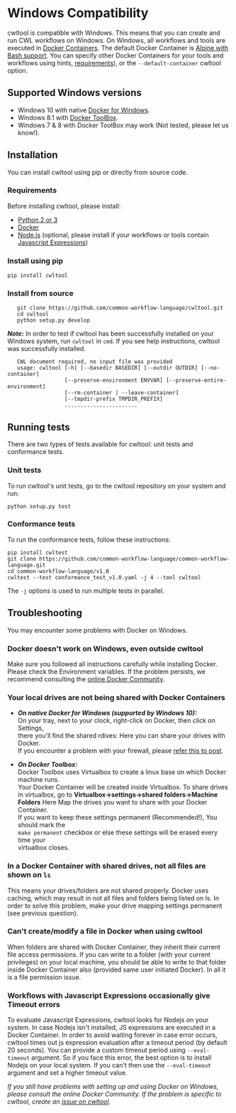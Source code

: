 # Windows Compatibility
cwltool is compatible with Windows. This means that you can create and run CWL
workflows on Windows. On Windows, all workflows and tools are executed in
[Docker Containers](https://docs.docker.com/docker-for-windows/). The default
Docker Container is
[Alpine with Bash support](https://github.com/frol/docker-alpine-bash). You can
specify other Docker Containers for your tools and workflows using hints,
[requirements](http://www.commonwl.org/v1.0/CommandLineTool.html#DockerRequirement)),
or the `--default-container` cwltool option.

## Supported Windows versions

* Windows 10 with native [Docker for Windows](https://docs.docker.com/docker-for-windows/).
* Windows 8.1 with [Docker ToolBox](https://docs.docker.com/toolbox/toolbox_install_windows/).
* Windows 7 & 8 with Docker ToolBox may work (Not tested, please let us know!).

## Installation

You can install cwltool using pip or directly from source code.  

### Requirements

Before installing cwltool, please install:

* [Python 2 or 3](https://www.python.org/downloads/windows/)
* [Docker](https://docs.docker.com/docker-for-windows/install/)
* [Node.js](https://nodejs.org/en/download/) (optional, please install if your
  workflows or tools contain [Javascript Expressions](http://www.commonwl.org/v1.0/CommandLineTool.html#InlineJavascriptRequirement))

### Install using pip

```
pip install cwltool
```

### Install from source

```
   git clone https://github.com/common-workflow-language/cwltool.git  
   cd cwltool  
   python setup.py develop
```
***Note:*** In order to test if cwltool has been successfully installed on your
Windows system, run `cwltool` in `cmd`. If you see help instructions, cwltool was successfully installed.  
```
   CWL document required, no input file was provided
   usage: cwltool [-h] [--basedir BASEDIR] [--outdir OUTDIR] [--no-container]
                  [--preserve-environment ENVVAR] [--preserve-entire-environment]
                  [--rm-container | --leave-container]
                  [--tmpdir-prefix TMPDIR_PREFIX]
                  .......................
```

## Running tests

There are two types of tests available for cwltool: unit tests and conformance tests.

### Unit tests

To run cwltool's unit tests, go to the cwltool repository on your system and run:

```
python setup.py test
```

### Conformance tests

To run the conformance tests, follow these instructions:

```
pip install cwltest  
git clone https://github.com/common-workflow-language/common-workflow-language.git   
cd common-workflow-language/v1.0  
cwltest --test conformance_test_v1.0.yaml -j 4 --tool cwltool
```
The `-j` options is used to run multiple tests in parallel.  

## Troubleshooting

You may encounter some problems with Docker on Windows.

### Docker doesn't work on Windows, even outside cwltool

Make sure you followed all instructions carefully while installing Docker.
Please check the Environment variables. If the problem persists, we recommend
consulting the [online Docker Community](https://forums.docker.com/).

### Your local drives are not being shared with Docker Containers

* ***On native Docker for Windows (supported by Windows 10):***  
On your tray, next to your clock, right-click on Docker, then click on Settings,  
there you'll find the shared rdives: Here you can share your drives with Docker.  
If you encounter a problem with your firewall, please
[refer this to post](https://blog.olandese.nl/2017/05/03/solve-docker-for-windows-error-a-firewall-is-blocking-file-sharing-between-windows-and-the-containers/).

* ***On Docker Toolbox:***  
Docker Toolbox uses Virtualbox to create a linux base on which Docker machine runs.  
Your Docker Container will be created inside Virtualbox. To share drives  
in virtualbox, go to ****Virtualbox->settings->shared folders->Machine Folders****
Here Map the drives you want to share with your Docker Container.  
If you want to keep these settings permanent (Recommended!), You should mark the  
`make permanent` checkbox or else these settings will be erased every time your  
virtualbox closes.

### In a Docker Container with shared drives, not all files are shown on `ls`

This means your drives/folders are not shared properly. Docker uses caching,
which may result in not all files and folders being listed on ls. In order to
solve this problem, make your drive mapping settings permanent (see previous
question).

### Can't create/modify a file in Docker when using cwltool

When folders are shared with Docker Container, they inherit their current file
access permissions. If you can write to a folder (with your current privileges)
on your local machine, you should be able to write to that folder inside Docker
Container also (provided same user initiated Docker). In all it is a file
permission issue.

### Workflows with Javascript Expressions occasionally give Timeout errors  
To evaluate Javascript Expressions, cwltool looks for Nodejs on your system.
In case Nodejs isn't installed, JS expressions are executed in a Docker Container.
In order to avoid waiting forever in case error occurs, cwltool times out js
expression evaluation after a timeout period (by default 20 seconds). You can
provide a custom timeout period using `--eval-timeout` argument. So if you face
this error, the best option is to install Nodejs on your local system. If you
can't then use the `--eval-timeout` argument and set a higher timeout value.

*If you still have problems with setting up and using Docker on Windows, please
consult the online Docker Community. If the problem is specific to cwltool,
create an [issue on cwltool](https://github.com/common-workflow-language/cwltool/issues).*
